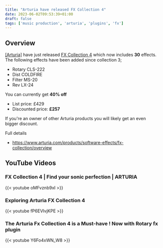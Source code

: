 ```yaml
---
title: "Arturia have released FX Collection 4"
date: 2023-06-02T09:53:39+01:00
draft: false
tags: ['music production', 'arturia', 'plugins', 'fx']
---
```


## Overview

[[Arturia]](https://www.arturia.com/) have just released [FX Collection 4](https://www.arturia.com/products/software-effects/fx-collection/overview/) which now includes **30** effects.  The following effects have been added since collection 3;
- Rotary CLS-222
- Dist COLDFIRE
- Filter MS-20
- Rev LX-24

You can currently get **40% off**
- List price: £429
- Discounted price: **£257**

If you're an owner of other Arturia products you will likely get an even bigger discount.

Full details
- https://www.arturia.com/products/software-effects/fx-collection/overview

## YouTube Videos

### FX Collection 4 | Find your sonic perfection | ARTURIA
{{< youtube oMFvznb9xI >}}

### Exploring Arturia FX Collection 4
{{< youtube fP6EVlvjKPE >}}

### The Arturia Fx Collection 4 is a Must-have ! Now with Rotary fx plugin
{{< youtube Y6Fo4xWN_W8 >}}
